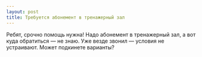 ```yaml
---
layout: post 
title: Требуется абонемент в тренажерный зал 
--- 
```

Ребят, срочно помощь нужна! Надо абонемент в тренажерный зал, а вот куда обратиться — не знаю. Уже везде звонил — условия не устраивают. Может подкинете варианты?
